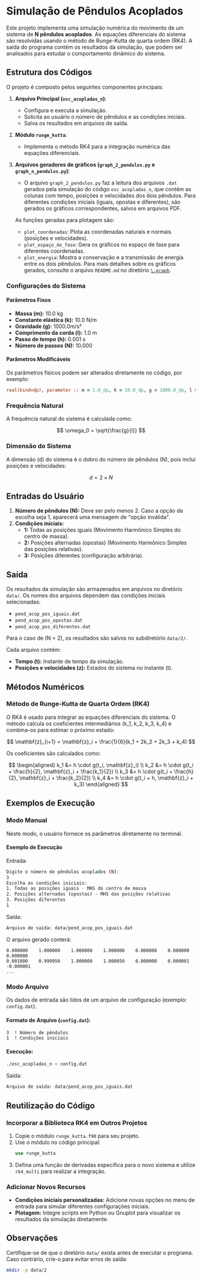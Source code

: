 
# Simulação de Pêndulos Acoplados

Este projeto implementa uma simulação numérica do movimento de um sistema de **N pêndulos acoplados**. As equações diferenciais do sistema são resolvidas usando o método de Runge-Kutta de quarta ordem (RK4). A saída do programa contém os resultados da simulação, que podem ser analisados para estudar o comportamento dinâmico do sistema.

## Estrutura dos Códigos

O projeto é composto pelos seguintes componentes principais:

1. **Arquivo Principal (`osc_acopladas_n`)**:
   - Configura e executa a simulação.
   - Solicita ao usuário o número de pêndulos e as condições iniciais.
   - Salva os resultados em arquivos de saída.

2. **Módulo `runge_kutta`**:
   - Implementa o método RK4 para a integração numérica das equações diferenciais.

3. **Arquivos geradores de gráficos (`graph_2_pendulos.py` e `graph_n_pendulos.py`)**:
   - O arquivo `graph_2_pendulos.py` faz a leitura dos arquivos `.dat` gerados pela simulação do código `osc_acopladas_n`, que contêm as colunas com tempo, posições e velocidades dos dois pêndulos. Para diferentes condições iniciais (iguais, opostas e diferentes), são gerados os gráficos correspondentes, salvos em arquivos PDF.
   
   As funções geradas para plotagem são:
   - `plot_coordenadas`: Plota as coordenadas naturais e normais (posições e velocidades).
   - `plot_espaço_de_fase`: Gera os gráficos no espaço de fase para diferentes coordenadas.
   - `plot_energia`: Mostra a conservação e a transmissão de energia entre os dois pêndulos.
Para mais detalhes sobre os gráficos gerados, consulte o arquivo `README.md` no diretório [`\.graph`](./.graph/README.md).

### Configurações do Sistema

#### Parâmetros Fixos
- **Massa (m):** 10.0 kg
- **Constante elástica (k):** 10.0 N/m
- **Gravidade (g):** 1000.0m/s²
- **Comprimento da corda (l):** 1.0 m
- **Passo de tempo (h):** 0.001 s
- **Número de passos (N):** 10.000

#### Parâmetros Modificáveis
Os parâmetros físicos podem ser alterados diretamente no código, por exemplo:

```fortran
real(kind=dp), parameter :: m = 1.0_dp, k = 10.0_dp, g = 1000.0_dp, l = 1.0_dp
```

### Frequência Natural
A frequência natural do sistema é calculada como:

$$
\omega_0 = \sqrt{\frac{g}{l}}
$$

### Dimensão do Sistema
A dimensão \(d\) do sistema é o dobro do número de pêndulos \(N\), pois inclui posições e velocidades:

$$
d = 2\times N
$$

## Entradas do Usuário
1. **Número de pêndulos (N):** Deve ser pelo menos 2. Caso a opção de escolha seja 1, aparecerá uma mensagem de "opção inválida".
2. **Condições iniciais:**
   - **1:** Todas as posições iguais (Movimento Harmônico Simples do centro de massa).
   - **2:** Posições alternadas (opostas) (Movimento Harmônico Simples das posições relativas).
   - **3:** Posições diferentes (configuração arbitrária).

## Saída

Os resultados da simulação são armazenados em arquivos no diretório `data/`. Os nomes dos arquivos dependem das condições iniciais selecionadas:

- `pend_acop_pos_iguais.dat`
- `pend_acop_pos_opostas.dat`
- `pend_acop_pos_diferentes.dat`

Para o caso de \(N = 2\), os resultados são salvos no subdiretório `data/2/`.

Cada arquivo contém:
- **Tempo (t):** Instante de tempo da simulação.
- **Posições e velocidades (z):** Estados do sistema no instante \(t\).

## Métodos Numéricos

### Método de Runge-Kutta de Quarta Ordem (RK4)
O RK4 é usado para integrar as equações diferenciais do sistema. O método calcula os coeficientes intermediários \(k_1, k_2, k_3, k_4\) e combina-os para estimar o próximo estado:

$$
\mathbf{z}_{i+1} = \mathbf{z}_i + \frac{1}{6}(k_1 + 2k_2 + 2k_3 + k_4)
$$

Os coeficientes são calculados como:

$$
\begin{aligned}
k_1 &= h \cdot g(t_i, \mathbf{z}_i) \\
k_2 &= h \cdot g(t_i + \frac{h}{2}, \mathbf{z}_i + \frac{k_1}{2}) \\
k_3 &= h \cdot g(t_i + \frac{h}{2}, \mathbf{z}_i + \frac{k_2}{2}) \\
k_4 &= h \cdot g(t_i + h, \mathbf{z}_i + k_3)
\end{aligned}
$$

## Exemplos de Execução

### Modo Manual
Neste modo, o usuário fornece os parâmetros diretamente no terminal.

#### Exemplo de Execução
Entrada:
```bash
Digite o número de pêndulos acoplados (N):
3
Escolha as condições iniciais:
1. Todas as posições iguais - MHS do centro de massa
2. Posições alternadas (opostas) - MHS das posições relativas
3. Posições diferentes
1
```

Saída:
```bash
Arquivo de saída: data/pend_acop_pos_iguais.dat
```

O arquivo gerado conterá:
```
0.000000    1.000000    1.000000    1.000000    0.000000    0.000000    0.000000
0.001000    0.999950    1.000000    1.000050    0.000000    0.000001    -0.000001
...
```

### Modo Arquivo
Os dados de entrada são lidos de um arquivo de configuração (exemplo: `config.dat`).

#### Formato de Arquivo (`config.dat`):
```
3  ! Número de pêndulos
1  ! Condições iniciais
```

#### Execução:
```bash
./osc_acopladas_n < config.dat
```

Saída:
```bash
Arquivo de saída: data/pend_acop_pos_iguais.dat
```
## Reutilização do Código

### Incorporar a Biblioteca RK4 em Outros Projetos
1. Copie o módulo `runge_kutta.f90` para seu projeto.
2. Use o módulo no código principal:
   ```fortran
   use runge_kutta
   ```
3. Defina uma função de derivadas específica para o novo sistema e utilize `rk4_multi` para realizar a integração.

### Adicionar Novos Recursos
- **Condições iniciais personalizadas:** Adicione novas opções no menu de entrada para simular diferentes configurações iniciais.
- **Plotagem:** Integre scripts em Python ou Gnuplot para visualizar os resultados da simulação diretamente.

## Observações

Certifique-se de que o diretório `data/` exista antes de executar o programa. Caso contrário, crie-o para evitar erros de saída:

```bash
mkdir -p data/2
```
